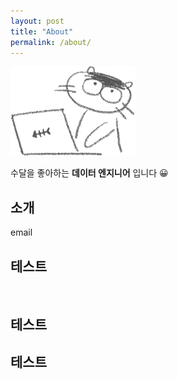 ```yaml
---
layout: post
title: "About"
permalink: /about/
---
```


<img src = "/post_images/수달-컴퓨터.png" width="200" height=auto>

수달을 좋아하는 **데이터 엔지니어** 입니다 😀
</br>
## 소개  
email
## 테스트
<br/>

## 테스트
## 테스트